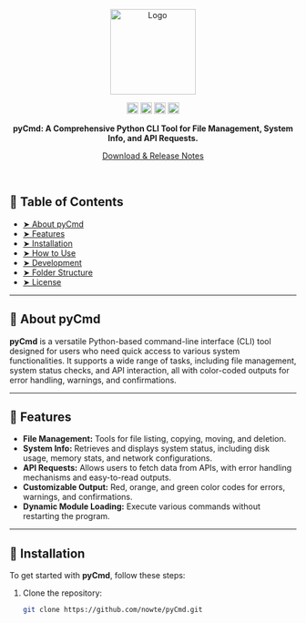 <p align="center">
  <img src="https://i.imgur.com/D6AFpDU.png" alt="Logo" width="150" height="150" />
</p>
<p align="center">
<a href="https://github.com/nowte/pyCmd/issues"><img alt="Issues open" src="https://img.shields.io/github/issues-raw/nowte/pyCmd?style=for-the-badge" height="20"/></a>
<a href="https://github.com/nowte/pyCmd/"><img alt="Last commit" src="https://img.shields.io/github/last-commit/nowte/pyCmd?style=for-the-badge" height="20"/></a>
<a href="https://github.com/nowte/pyCmd/releases"><img alt="Latest version" src="https://img.shields.io/github/v/tag/nowte/pyCmd?label=Latest%20Version&style=for-the-badge" height="20"/></a>
<a href="https://github.com/nowte/pyCmd/blob/main/LICENSE"><img alt="License" src="https://img.shields.io/github/license/nowte/pyCmd?style=for-the-badge" height="20"/></a>
</p>

<p align="center">
  <b>pyCmd: A Comprehensive Python CLI Tool for File Management, System Info, and API Requests.</b>
</p>

<p align="center">
	<a href="https://github.com/nowte/pyCmd/releases">Download & Release Notes</a>
</p>
<br />

## 📖 Table of Contents

* [➤ About pyCmd](#about-pycmd)
* [➤ Features](#features)
* [➤ Installation](#installation)
* [➤ How to Use](#how-to-use)
* [➤ Development](#development)
* [➤ Folder Structure](#folder-structure)
* [➤ License](#license)

---

## 📜 About pyCmd

**pyCmd** is a versatile Python-based command-line interface (CLI) tool designed for users who need quick access to various system functionalities. It supports a wide range of tasks, including file management, system status checks, and API interaction, all with color-coded outputs for error handling, warnings, and confirmations.

---

## 🚀 Features

- **File Management:** Tools for file listing, copying, moving, and deletion.
- **System Info:** Retrieves and displays system status, including disk usage, memory stats, and network configurations.
- **API Requests:** Allows users to fetch data from APIs, with error handling mechanisms and easy-to-read outputs.
- **Customizable Output:** Red, orange, and green color codes for errors, warnings, and confirmations.
- **Dynamic Module Loading:** Execute various commands without restarting the program.

---

## 🔽 Installation

To get started with **pyCmd**, follow these steps:

1. Clone the repository:

   ```bash
   git clone https://github.com/nowte/pyCmd.git
